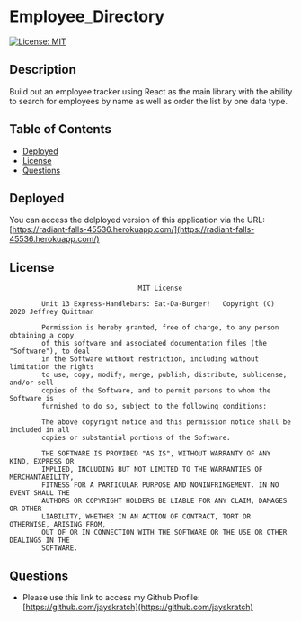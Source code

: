 # Employee_Directory

[![License: MIT](https://img.shields.io/badge/License-MIT-yellow.svg)](https://opensource.org/licenses/MIT)

## Description
Build out an employee tracker using React as the main library with the ability to search for employees by name as well as order the list by one data type.


## Table of Contents

-   [Deployed](#deployed)
-   [License](#license)
-   [Questions](#questions)

## Deployed

You can access the delployed version of this application via the URL: [https://radiant-falls-45536.herokuapp.com/](https://radiant-falls-45536.herokuapp.com/)



## License

    								MIT License

    		Unit 13 Express-Handlebars: Eat-Da-Burger!   Copyright (C) 2020 Jeffrey Quittman

    		Permission is hereby granted, free of charge, to any person obtaining a copy
    		of this software and associated documentation files (the "Software"), to deal
    		in the Software without restriction, including without limitation the rights
    		to use, copy, modify, merge, publish, distribute, sublicense, and/or sell
    		copies of the Software, and to permit persons to whom the Software is
    		furnished to do so, subject to the following conditions:

    		The above copyright notice and this permission notice shall be included in all
    		copies or substantial portions of the Software.

    		THE SOFTWARE IS PROVIDED "AS IS", WITHOUT WARRANTY OF ANY KIND, EXPRESS OR
    		IMPLIED, INCLUDING BUT NOT LIMITED TO THE WARRANTIES OF MERCHANTABILITY,
    		FITNESS FOR A PARTICULAR PURPOSE AND NONINFRINGEMENT. IN NO EVENT SHALL THE
    		AUTHORS OR COPYRIGHT HOLDERS BE LIABLE FOR ANY CLAIM, DAMAGES OR OTHER
    		LIABILITY, WHETHER IN AN ACTION OF CONTRACT, TORT OR OTHERWISE, ARISING FROM,
    		OUT OF OR IN CONNECTION WITH THE SOFTWARE OR THE USE OR OTHER DEALINGS IN THE
    		SOFTWARE.

## Questions

-   Please use this link to access my Github Profile: [https://github.com/jayskratch](https://github.com/jayskratch)
